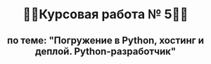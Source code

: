 <h1 align="center">&#128104&#8205&#128187Курсовая работа № 5&#128104&#8205&#128187</h1>
<h2 align="center">по теме: "Погружение в Python, хостинг и деплой. Python-разработчик"</h2>
